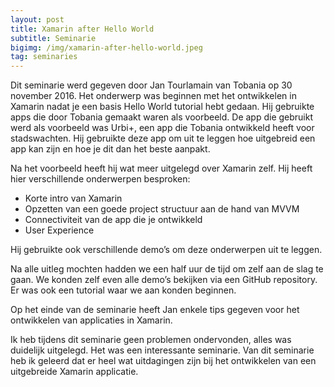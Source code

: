 ```yaml
---
layout: post
title: Xamarin after Hello World
subtitle: Seminarie
bigimg: /img/xamarin-after-hello-world.jpeg
tag: seminaries
---
```

Dit seminarie werd gegeven door Jan Tourlamain van Tobania op 30 november 2016. Het onderwerp was beginnen met het ontwikkelen in Xamarin nadat je een basis Hello World tutorial hebt gedaan. Hij gebruikte apps die door Tobania gemaakt waren als voorbeeld. De app die gebruikt werd als voorbeeld was Urbi+, een app die Tobania ontwikkeld heeft voor stadswachten. Hij gebruikte deze app om uit te leggen hoe uitgebreid een app kan zijn en hoe je dit dan het beste aanpakt.

Na het voorbeeld heeft hij wat meer uitgelegd over Xamarin zelf. Hij heeft hier verschillende onderwerpen besproken:
- Korte intro van Xamarin
- Opzetten van een goede project structuur aan de hand van MVVM
- Connectiviteit van de app die je ontwikkeld
- User Experience

Hij gebruikte ook verschillende demo’s om deze onderwerpen uit te leggen.

Na alle uitleg mochten hadden we een half uur de tijd om zelf aan de slag te gaan. We konden zelf even alle demo’s bekijken via een GitHub repository. Er was ook een tutorial waar we aan konden beginnen.

Op het einde van de seminarie heeft Jan enkele tips gegeven voor het ontwikkelen van applicaties in Xamarin.

Ik heb tijdens dit seminarie geen problemen ondervonden, alles was duidelijk uitgelegd. Het was een interessante seminarie. Van dit seminarie heb ik geleerd dat er heel wat uitdagingen zijn bij het ontwikkelen van een uitgebreide Xamarin applicatie.
